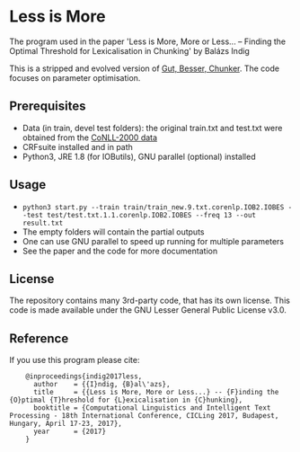 # Less is More
The program used in the paper 'Less is More, More or Less... – Finding the Optimal Threshold for Lexicalisation in Chunking' by Balázs Indig

This is a stripped and evolved version of [Gut, Besser, Chunker](https://github.com/ppke-nlpg/gut-besser-chunker).
The code focuses on parameter optimisation.

## Prerequisites

- Data (in train, devel test folders): the original train.txt and test.txt were obtained from the [CoNLL-2000 data](http://www.cnts.ua.ac.be/conll2000/chunking/)
- CRFsuite installed and in path
- Python3, JRE 1.8 (for IOButils), GNU parallel (optional) installed

## Usage

- `python3 start.py --train train/train_new.9.txt.corenlp.IOB2.IOBES --test test/test.txt.1.1.corenlp.IOB2.IOBES --freq 13 --out result.txt`
- The empty folders will contain the partial outputs
- One can use GNU parallel to speed up running for multiple parameters
- See the paper and the code for more documentation

## License

The repository contains many 3rd-party code, that has its own license.
This code is made available under the GNU Lesser General Public License v3.0.

## Reference

If you use this program please cite:

```
    @inproceedings{indig2017less,
      author    = {{I}ndig, {B}al\'azs},
      title     = {{Less is More, More or Less...} -- {F}inding the {O}ptimal {T}hreshold for {L}exicalisation in {C}hunking},
      booktitle = {Computational Linguistics and Intelligent Text Processing - 18th International Conference, CICLing 2017, Budapest, Hungary, April 17-23, 2017},
      year      = {2017}
    }
```
